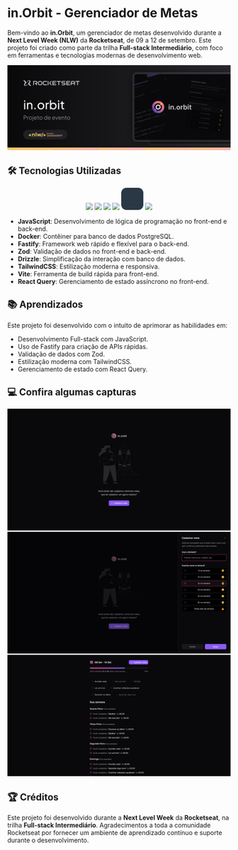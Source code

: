 # in.Orbit - Gerenciador de Metas

Bem-vindo ao **in.Orbit**, um gerenciador de metas desenvolvido durante a **Next Level Week (NLW)** da **Rocketseat**, de 09 a 12 de setembro. Este projeto foi criado como parte da trilha **Full-stack Intermediário**, com foco em ferramentas e tecnologias modernas de desenvolvimento web.

![](.github/thumbnail.png)

## 🛠️ Tecnologias Utilizadas

<p align="center">
<img src="https://github.com/onemarc/tech-icons/raw/main/icons/javascript.svg"  width="50">
<img src="https://github.com/onemarc/tech-icons/raw/main/icons/docker-dark.svg"  width="50">
<img src="https://github.com/onemarc/tech-icons/raw/main/icons/fastify-dark.svg"  width="50">
<img src="https://github.com/onemarc/tech-icons/raw/main/icons/tailwindcss-dark.svg"  width="50">
<img src="https://github.com/onemarc/tech-icons/raw/main/icons/vitejs-dark.svg"  width="50">
<img src="https://github.com/onemarc/tech-icons/raw/main/icons/react-dark.svg"  width="50">

</p>

- **JavaScript**: Desenvolvimento de lógica de programação no front-end e back-end.
- **Docker**: Contêiner para banco de dados PostgreSQL.
- **Fastify**: Framework web rápido e flexível para o back-end.
- **Zod**: Validação de dados no front-end e back-end.
- **Drizzle**: Simplificação da interação com banco de dados.
- **TailwindCSS**: Estilização moderna e responsiva.
- **Vite**: Ferramenta de build rápida para front-end.
- **React Query**: Gerenciamento de estado assíncrono no front-end.


## 📚 Aprendizados

Este projeto foi desenvolvido com o intuito de aprimorar as habilidades em:

- Desenvolvimento Full-stack com JavaScript.
- Uso de Fastify para criação de APIs rápidas.
- Validação de dados com Zod.
- Estilização moderna com TailwindCSS.
- Gerenciamento de estado com React Query.


## 💻 Confira algumas capturas

![](.github/sem-metas.png)
![](.github/cadastrar.png)
![](.github/resumo.png)


## 🏆 Créditos

Este projeto foi desenvolvido durante a **Next Level Week** da **Rocketseat**, na trilha **Full-stack Intermediário**. Agradecimentos a toda a comunidade Rocketseat por fornecer um ambiente de aprendizado contínuo e suporte durante o desenvolvimento.